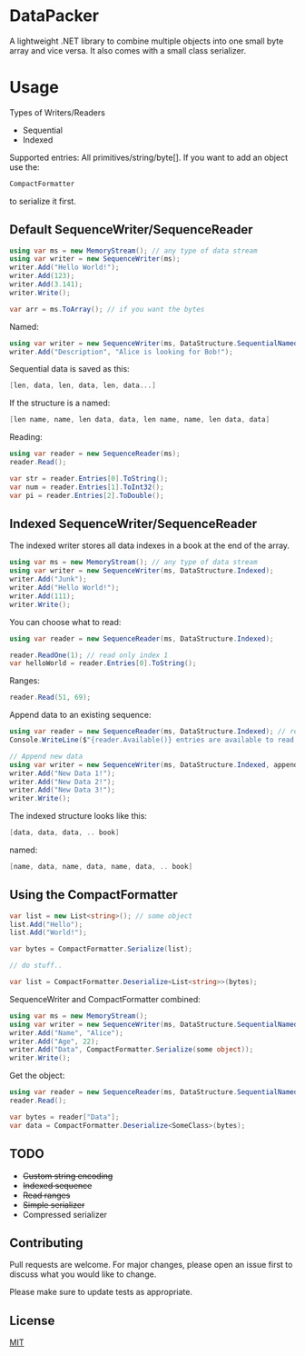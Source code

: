 # DataPacker

A lightweight .NET library to combine multiple objects into one small byte array and vice versa. It also comes with a small class serializer.

# Usage

Types of Writers/Readers

* Sequential
* Indexed

Supported entries: All primitives/string/byte[]. 
If you want to add an object use the:

```C#
CompactFormatter
```

to serialize it first.

## Default SequenceWriter/SequenceReader

```C#
using var ms = new MemoryStream(); // any type of data stream
using var writer = new SequenceWriter(ms);
writer.Add("Hello World!");
writer.Add(123);
writer.Add(3.141);
writer.Write();

var arr = ms.ToArray(); // if you want the bytes
```

Named:
```C#
using var writer = new SequenceWriter(ms, DataStructure.SequentialNamed);
writer.Add("Description", "Alice is looking for Bob!");
```

Sequential data is saved as this:
```C#
[len, data, len, data, len, data...]
```

If the structure is a named:
```C#
[len name, name, len data, data, len name, name, len data, data]
```

Reading:
```C#
using var reader = new SequenceReader(ms);
reader.Read();

var str = reader.Entries[0].ToString();
var num = reader.Entries[1].ToInt32();
var pi = reader.Entries[2].ToDouble();
```

## Indexed SequenceWriter/SequenceReader

The indexed writer stores all data indexes in a book at the end of the array.

```C#
using var ms = new MemoryStream(); // any type of data stream
using var writer = new SequenceWriter(ms, DataStructure.Indexed);
writer.Add("Junk");
writer.Add("Hello World!");
writer.Add(111);
writer.Write();
```

You can choose what to read:

```C#
using var reader = new SequenceReader(ms, DataStructure.Indexed);

reader.ReadOne(1); // read only index 1
var helloWorld = reader.Entries[0].ToString();
```
Ranges:
```C#
reader.Read(51, 69);
```

Append data to an existing sequence:

```C#
using var reader = new SequenceReader(ms, DataStructure.Indexed); // read the book
Console.WriteLine($"{reader.Available()} entries are available to read!");

// Append new data
using var writer = new SequenceWriter(ms, DataStructure.Indexed, appendReader: reader);
writer.Add("New Data 1!");
writer.Add("New Data 2!");
writer.Add("New Data 3!");
writer.Write();
```

The indexed structure looks like this:
```C#
[data, data, data, .. book]
```
named:
```C#
[name, data, name, data, name, data, .. book]
```
## Using the CompactFormatter

```C#
var list = new List<string>(); // some object
list.Add("Hello");
list.Add("World!");

var bytes = CompactFormatter.Serialize(list);

// do stuff..

var list = CompactFormatter.Deserialize<List<string>>(bytes);
```

SequenceWriter and CompactFormatter combined:
```C#
using var ms = new MemoryStream();
using var writer = new SequenceWriter(ms, DataStructure.SequentialNamed);
writer.Add("Name", "Alice");
writer.Add("Age", 22);
writer.Add("Data", CompactFormatter.Serialize(some object));
writer.Write();
```

Get the object:
```C#
using var reader = new SequenceReader(ms, DataStructure.SequentialNamed);
reader.Read();

var bytes = reader["Data"];
var data = CompactFormatter.Deserialize<SomeClass>(bytes);
```

## TODO

* ~~Custom string encoding~~
* ~~Indexed sequence~~
* ~~Read ranges~~
* ~~Simple serializer~~
* Compressed serializer


## Contributing
Pull requests are welcome. For major changes, please open an issue first to discuss what you would like to change.

Please make sure to update tests as appropriate.

## License
[MIT](https://choosealicense.com/licenses/mit/)

